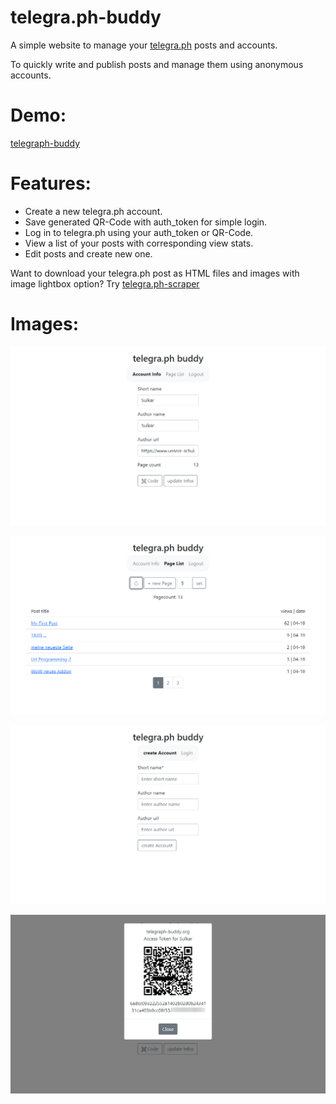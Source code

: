 # telegra.ph-buddy
A simple website to manage your [telegra.ph](https://telegra.ph/) posts and accounts.

To quickly write and publish posts and manage them using anonymous accounts.

# Demo:
[telegraph-buddy](https://telegraph-buddy.unsere-schule.org/)

# Features:
- Create a new telegra.ph account.
- Save generated QR-Code with auth_token for simple login.
- Log in to telegra.ph using your auth_token or QR-Code.
- View a list of your posts with corresponding view stats.
- Edit posts and create new one.

Want to download your telegra.ph post as HTML files and images with image lightbox option? Try [telegra.ph-scraper](https://github.com/Sulkar/telegra.ph-scraper)
# Images:

![](images/tbuddy2.png)

![](images/tbuddy1.png)

![](images/tbuddy3.png)

![](images/tbuddy4.png)
